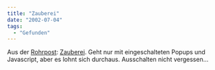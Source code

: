 ```yaml
---
title: "Zauberei"
date: "2002-07-04"
tags:
  - "Gefunden"
---
```


Aus der [Rohrpost](http://www.mikro.org/rohrpost/index.html "Eine sehr interessante Mailingliste"):
[Zauberei](http://19175842177.com). Geht nur mit eingeschalteten Popups und Javascript, aber es lohnt sich durchaus. Ausschalten nicht vergessen…
